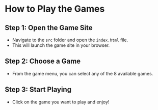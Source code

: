 # How to Play the Games

## Step 1: Open the Game Site
- Navigate to the `src` folder and open the `index.html` file.
- This will launch the game site in your browser.

## Step 2: Choose a Game
- From the game menu, you can select any of the 8 available games.

## Step 3: Start Playing
- Click on the game you want to play and enjoy!
